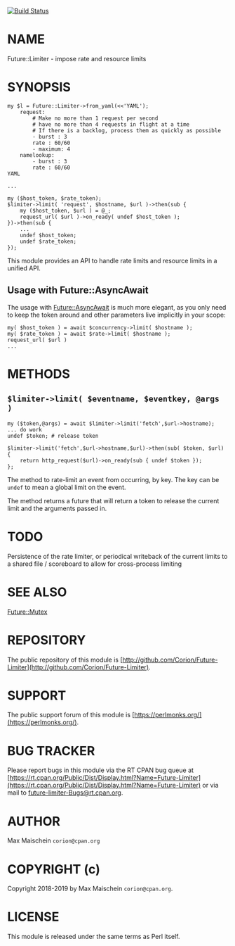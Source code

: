 
[![Build Status](https://travis-ci.org/Corion/Future-Limiter.svg?branch=master)](https://github.com/Corion/Future-Limiter)

# NAME

Future::Limiter - impose rate and resource limits

# SYNOPSIS

    my $l = Future::Limiter->from_yaml(<<'YAML');
        request:
            # Make no more than 1 request per second
            # have no more than 4 requests in flight at a time
            # If there is a backlog, process them as quickly as possible
            - burst : 3
            rate : 60/60
            - maximum: 4
        namelookup:
            - burst : 3
            rate : 60/60
    YAML

    ...

    my ($host_token, $rate_token);
    $limiter->limit( 'request', $hostname, $url )->then(sub {
        my ($host_token, $url ) = @_;
        request_url( $url )->on_ready( undef $host_token );
    })->then(sub {
        ...
        undef $host_token;
        undef $rate_token;
    });

This module provides an API to handle rate limits and resource limits in a
unified API.

## Usage with Future::AsyncAwait

The usage with [Future::AsyncAwait](https://metacpan.org/pod/Future::AsyncAwait) is much more elegant, as you only need
to keep the token around and other parameters live implicitly in your scope:

    my( $host_token ) = await $concurrency->limit( $hostname );
    my( $rate_token ) = await $rate->limit( $hostname );
    request_url( $url )
    ...

# METHODS

## `$limiter->limit( $eventname, $eventkey, @args )`

    my ($token,@args) = await $limiter->limit('fetch',$url->hostname);
    ... do work
    undef $token; # release token

    $limiter->limit('fetch',$url->hostname,$url)->then(sub( $token, $url) {
        return http_request($url)->on_ready(sub { undef $token });
    };

The method to rate-limit an event from occurring, by key. The key can be
`undef` to mean a global limit on the event.

The method returns a future that will return a token to release the current
limit and the arguments passed in.

# TODO

Persistence of the rate limiter, or periodical writeback of the current limits
to a shared file / scoreboard to allow for cross-process limiting

# SEE ALSO

[Future::Mutex](https://metacpan.org/pod/Future::Mutex)

# REPOSITORY

The public repository of this module is
[http://github.com/Corion/Future-Limiter](http://github.com/Corion/Future-Limiter).

# SUPPORT

The public support forum of this module is
[https://perlmonks.org/](https://perlmonks.org/).

# BUG TRACKER

Please report bugs in this module via the RT CPAN bug queue at
[https://rt.cpan.org/Public/Dist/Display.html?Name=Future-Limiter](https://rt.cpan.org/Public/Dist/Display.html?Name=Future-Limiter)
or via mail to [future-limiter-Bugs@rt.cpan.org](https://metacpan.org/pod/future-limiter-Bugs@rt.cpan.org).

# AUTHOR

Max Maischein `corion@cpan.org`

# COPYRIGHT (c)

Copyright 2018-2019 by Max Maischein `corion@cpan.org`.

# LICENSE

This module is released under the same terms as Perl itself.
